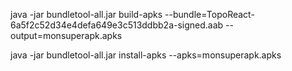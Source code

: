 
java -jar bundletool-all.jar build-apks --bundle=TopoReact-6a5f2c52d34e4defa649e3c513ddbb2a-signed.aab --output=monsuperapk.apks

java -jar bundletool-all.jar install-apks --apks=monsuperapk.apks